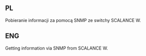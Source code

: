## PL 
Pobieranie informacji za pomocą SNMP ze switchy SCALANCE W.


## ENG
Getting information via SNMP from SCALANCE W.